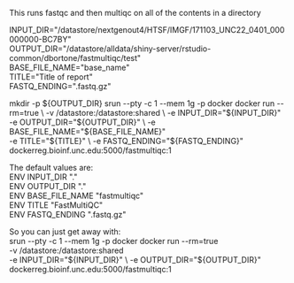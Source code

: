 This runs fastqc and then multiqc on all of the contents in a directory  

INPUT_DIR="/datastore/nextgenout4/HTSF/IMGF/171103_UNC22_0401_000000000-BC7BY"  
OUTPUT_DIR="/datastore/alldata/shiny-server/rstudio-common/dbortone/fastmultiqc/test"  
BASE_FILE_NAME="base_name"  
TITLE="Title of report"  
FASTQ_ENDING=".fastq.gz"  

mkdir -p ${OUTPUT_DIR}  
srun --pty -c 1 --mem 1g -p docker docker run --rm=true \
-v /datastore:/datastore:shared \
-e INPUT_DIR="${INPUT_DIR}" \
-e OUTPUT_DIR="${OUTPUT_DIR}" \
-e BASE_FILE_NAME="${BASE_FILE_NAME}" \
-e TITLE="${TITLE}" \
-e FASTQ_ENDING="${FASTQ_ENDING}" \
dockerreg.bioinf.unc.edu:5000/fastmultiqc:1


The default values are:  
ENV INPUT_DIR "."  
ENV OUTPUT_DIR "."  
ENV BASE_FILE_NAME "fastmultiqc"  
ENV TITLE "FastMultiQC"  
ENV FASTQ_ENDING ".fastq.gz"  


So you can just get away with:  
srun --pty -c 1 --mem 1g -p docker docker run --rm=true \
-v /datastore:/datastore:shared \
-e INPUT_DIR="${INPUT_DIR}" \
-e OUTPUT_DIR="${OUTPUT_DIR}" \
dockerreg.bioinf.unc.edu:5000/fastmultiqc:1
